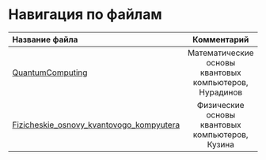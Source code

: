 # Навигация по файлам
| Название файла| Комментарий  |  
|:------------- |:------------:|
| [QuantumComputing](https://github.com/Zhantai-Nuradinovich/QC-FLS-Polytech/blob/master/docs/QuantumComputing.pptx)| Математические основы квантовых компьютеров, Нурадинов |
|[Fizicheskie_osnovy_kvantovogo_kompyutera](https://github.com/Zhantai-Nuradinovich/QC-FLS-Polytech/blob/master/docs/Fizicheskie_osnovy_kvantovogo_kompyutera.pptx)| Физические основы квантовых компьютеров, Кузина|
